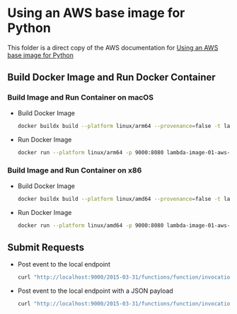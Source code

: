 # Using an AWS base image for Python

This folder is a direct copy of the AWS documentation for
[Using an AWS base image for Python](https://docs.aws.amazon.com/lambda/latest/dg/python-image.html#python-image-instructions)


## Build Docker Image and Run Docker Container

### Build Image and Run Container on macOS

-   Build Docker Image

    ```sh
    docker buildx build --platform linux/arm64 --provenance=false -t lambda-image-01-aws-base:aws-tutorial .
    ```


-   Run Docker Image

    ```sh
    docker run --platform linux/arm64 -p 9000:8080 lambda-image-01-aws-base:aws-tutorial
    ```


### Build Image and Run Container on x86

-   Build Docker Image

    ```sh
    docker buildx build --platform linux/amd64 --provenance=false -t lambda-image-01-aws-base:aws-tutorial .
    ```

-   Run Docker Image

    ```sh
    docker run --platform linux/amd64 -p 9000:8080 lambda-image-01-aws-base:aws-tutorial
    ```

## Submit Requests

-   Post event to the local endpoint

    ```sh
    curl "http://localhost:9000/2015-03-31/functions/function/invocations" -d '{}'
    ```

-   Post event to the local endpoint with a JSON payload

    ```sh
    curl "http://localhost:9000/2015-03-31/functions/function/invocations" -d '{"payload":"hello world!"}'
    ```
